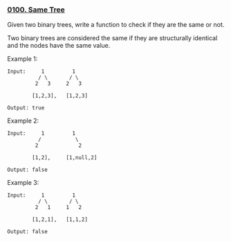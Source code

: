 ### [0100. Same Tree](https://leetcode.com/problems/same-tree/)

Given two binary trees, write a function to check if they are the same or not.

Two binary trees are considered the same if they are structurally identical and the nodes have the same value.

Example 1:

    Input:     1         1
              / \       / \
             2   3     2   3

            [1,2,3],   [1,2,3]

    Output: true
    
Example 2:

    Input:     1         1
              /           \
             2             2

            [1,2],     [1,null,2]

    Output: false
    
Example 3:

    Input:     1         1
              / \       / \
             2   1     1   2

            [1,2,1],   [1,1,2]

    Output: false
